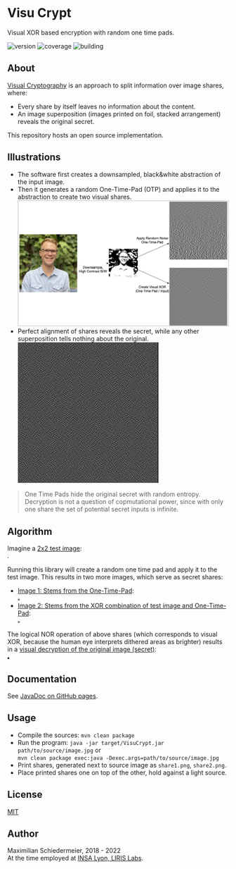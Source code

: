 # Visu Crypt

Visual XOR based encryption with random one time pads.

![version](https://img.shields.io/badge/version-1.1-brightgreen)
![coverage](https://img.shields.io/badge/coverage-100%25-brightgreen)
![building](https://img.shields.io/badge/build-passing-brightgreen)

## About

[Visual Cryptography](https://en.wikipedia.org/wiki/Visual_cryptography) is an approach to split information over image shares, where:
 * Every share by itself leaves no information about the content.
 * An image superposition (images printed on foil, stacked arrangement) reveals the original secret.
 
This repository hosts an open source implementation.

## Illustrations

 * The software first creates a downsampled, black&white abstraction of the input image. 
 * Then it generates a random One-Time-Pad (OTP) and applies it to the abstraction to create two visual shares.  
![sample](markdown-samples/sample.png)
 * Perfect alignment of shares reveals the secret, while any other superposition tells nothing about the original.  
![sample](markdown-samples/animated-overlay.gif)

 > One Time Pads hide the original secret with random entropy. Decryption is not a question of copmutational power, since with only one share the set of potential secret inputs is infinite.

## Algorithm

Imagine a [2x2 test image](src/test/resources/test-image.png):  
![test-image](src/test/resources/test-image.png)

Running this library will create a random one time pad and apply it to the test image. This results in two more images, which serve as secret shares:

 * [Image 1: Stems from the One-Time-Pad](markdown-samples/sample-share1.png):  
 ![share1](markdown-samples/sample-share1.png)
 * [Image 2: Stems from the XOR combination of test image and One-Time-Pad](markdown-samples/sample-share2.png):  
 ![share2](markdown-samples/sample-share2.png)
 
 The logical NOR operation of above shares (which corresponds to visual XOR, because the human eye interprets dithered areas as brighter) results in a [visual decryption of the original image (secret)](markdown-samples/overlay.png):  
 ![overlay](markdown-samples/overlay.png)


## Documentation

See [JavaDoc on GitHub pages](https://kartoffelquadrat.github.io/VisuCrypt/).

## Usage

 * Compile the sources: ```mvn clean package```
 * Run the program: ```java -jar target/VisuCrypt.jar path/to/source/image.jpg``` or  
 ```mvn clean package exec:java -Dexec.args=path/to/source/image.jpg```
 * Print shares, generated next to source image as ```share1.png```, ```share2.png```.
 * Place printed shares one on top of the other, hold against a light source.

## License

[MIT](LICENSE)

## Author

Maximilian Schiedermeier, 2018 - 2022  
At the time employed at [INSA Lyon, LIRIS Labs](https://liris.cnrs.fr/page-membre/maximilian-schiedermeier).
